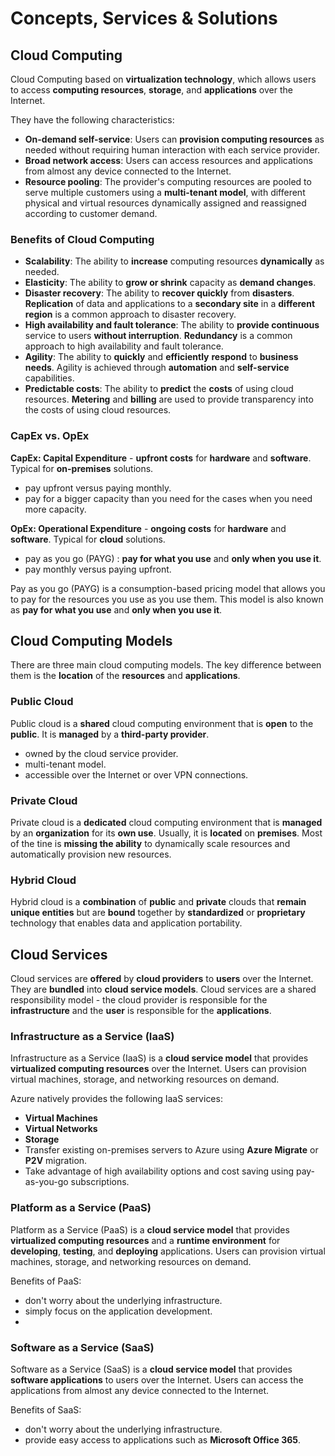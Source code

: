 # Concepts, Services & Solutions

## Cloud Computing

Cloud Computing based on **virtualization technology**, which allows users to access **computing resources**, **storage**, and **applications** over the Internet.

They have the following characteristics:
- **On-demand self-service**: Users can **provision computing resources** as needed without requiring human interaction with each service provider.
- **Broad network access**: Users can access resources and applications from almost any device connected to the Internet.
- **Resource pooling**: The provider's computing resources are pooled to serve multiple customers using a **multi-tenant model**, with different physical and virtual resources dynamically assigned and reassigned according to customer demand.


### Benefits of Cloud Computing

- **Scalability**: The ability to **increase** computing resources **dynamically** as needed.
- **Elasticity**:  The ability to **grow or shrink** capacity as **demand changes**.
- **Disaster recovery**: The ability to **recover quickly** from **disasters**. **Replication** of data and applications to a **secondary site** in a **different region** is a common approach to disaster recovery.
- **High availability and fault tolerance**: The ability to **provide continuous** service to users **without interruption**. **Redundancy** is a common approach to high availability and fault tolerance.
- **Agility**: The ability to **quickly** and **efficiently** **respond** to **business needs**. Agility is achieved through **automation** and **self-service** capabilities.
- **Predictable costs**: The ability to **predict** the **costs** of using cloud resources. **Metering** and **billing** are used to provide transparency into the costs of using cloud resources.
  
### CapEx vs. OpEx

**CapEx: Capital Expenditure** - **upfront costs** for **hardware** and **software**. Typical for **on-premises** solutions.
  - pay upfront versus paying monthly.
  - pay for a bigger capacity than you need for the cases when you need more capacity.

**OpEx: Operational Expenditure** - **ongoing costs** for **hardware** and **software**. Typical for **cloud** solutions.
 - pay as you go (PAYG) : **pay for what you use** and **only when you use it**.
 - pay monthly versus paying upfront.
  
Pay as you go (PAYG) is a consumption-based pricing model that allows you to pay for the resources you use as you use them. This model is also known as **pay for what you use** and **only when you use it**.

## Cloud Computing Models

There are three main cloud computing models. The key difference between them is the **location** of the **resources** and **applications**.

### Public Cloud

Public cloud is a **shared** cloud computing environment that is **open** to the **public**. It is **managed** by a **third-party provider**.
-  owned by the cloud service provider.
-  multi-tenant model.
-  accessible over the Internet or over VPN connections.

### Private Cloud

Private cloud is a **dedicated** cloud computing environment that is **managed** by an **organization** for its **own use**. Usually, it is **located** on **premises**. Most of the tine is **missing the ability** to dynamically scale resources and automatically provision new resources.

### Hybrid Cloud

Hybrid cloud is a **combination** of **public** and **private** clouds that **remain unique entities** but are **bound** together by **standardized** or **proprietary** technology that enables data and application portability.


## Cloud Services

Cloud services are **offered** by **cloud providers** to **users** over the Internet. They are **bundled** into **cloud service models**. Cloud services are a shared responsibility model - the cloud provider is responsible for the **infrastructure** and the **user** is responsible for the **applications**.

### Infrastructure as a Service (IaaS)

Infrastructure as a Service (IaaS) is a **cloud service model** that provides **virtualized computing resources** over the Internet. Users can provision virtual machines, storage, and networking resources on demand.

Azure natively provides the following IaaS services:
- **Virtual Machines** 
- **Virtual Networks**
- **Storage**
- Transfer existing on-premises servers to Azure using **Azure Migrate** or **P2V** migration.
- Take advantage of high availability options and cost saving using pay-as-you-go subscriptions.

### Platform as a Service (PaaS)

Platform as a Service (PaaS) is a **cloud service model** that provides **virtualized computing resources** and a **runtime environment** for **developing**, **testing**, and **deploying** applications. Users can provision virtual machines, storage, and networking resources on demand. 

Benefits of PaaS:
- don't worry about the underlying infrastructure.
- simply focus on the application development.
- 

### Software as a Service (SaaS)

Software as a Service (SaaS) is a **cloud service model** that provides **software applications** to users over the Internet. Users can access the applications from almost any device connected to the Internet. 

Benefits of SaaS:
- don't worry about the underlying infrastructure.
- provide easy access to applications such as **Microsoft Office 365**.











